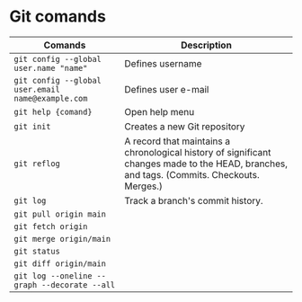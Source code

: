 
# Git comands

| Comands  | Description |
| ------------- | ------------- |
| `git config --global user.name "name"` | Defines username  |
|`git config --global user.email name@example.com`| Defines user e-mail  |
|`git help {comand}`|Open help menu|
|`git init`|Creates a new Git repository|
|`git reflog`|A record that maintains a chronological history of significant changes made to the HEAD, branches, and tags. (Commits. Checkouts. Merges.)|
|`git log`|Track a branch's commit history.|
|`git pull origin main`||
|`git fetch origin`||
|`git merge origin/main`||
|`git status`||
|`git diff origin/main`||
|`git log --oneline --graph --decorate --all`||

